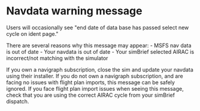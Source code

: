 # Navdata warning message 

Users will occasionally see "end date of data base has passed select new cycle on ident page."

There are several reasons why this message may appear: 
    - MSFS nav data is out of date 
    - Your navdata is out of date 
    - Your simBrief selected AIRAC is incorrect/not matching with the simulator 

If you own a navigraph subscription, close the sim and update your navdata using their installer. If you do not own a navigraph subscription, and are facing no issues with flight plan imports, this message can be safely ignored. If you face flight plan import issues when seeing this message, check that you are using the correct AIRAC cycle from your simBrief dispatch. 